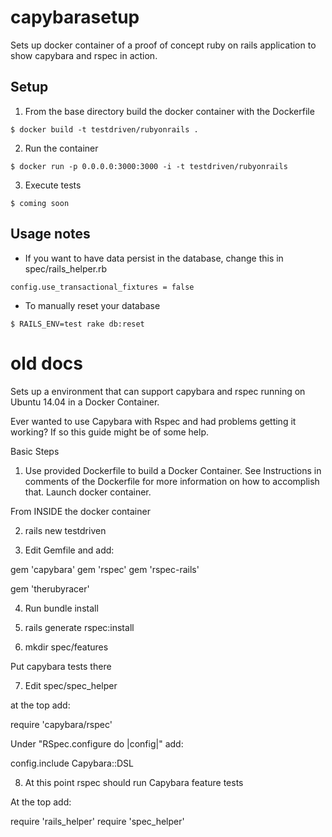 # capybarasetup 

Sets up docker container of a proof of concept ruby on
rails application to show capybara and rspec in action.

## Setup

1. From the base directory build the docker container with the Dockerfile

 ```
 $ docker build -t testdriven/rubyonrails .
 ```

2. Run the container

 ```
 $ docker run -p 0.0.0.0:3000:3000 -i -t testdriven/rubyonrails
 ```

3. Execute tests

 ```
 $ coming soon
 ```

## Usage notes

* If you want to have data persist in the database, change this in
spec/rails_helper.rb

```
config.use_transactional_fixtures = false
```

* To manually reset your database

```
$ RAILS_ENV=test rake db:reset
```


# old docs

Sets up a environment that can support capybara and rspec running on Ubuntu 14.04  in a Docker Container. 

Ever wanted to use Capybara with Rspec and had problems getting it working?  If so this guide might be of some help.

Basic Steps

1) Use provided Dockerfile to build a Docker Container.  See Instructions in comments of the Dockerfile for more information on how to accomplish that.  Launch docker container.

From INSIDE the docker container

2) rails new testdriven

3) Edit Gemfile and add:

gem 'capybara'
gem 'rspec'
gem 'rspec-rails'

gem 'therubyracer'

4) Run bundle install

5) rails generate rspec:install

6) mkdir spec/features

Put capybara tests there

7) Edit spec/spec_helper

at the top add:

require 'capybara/rspec'

Under "RSpec.configure do |config|" add:

  config.include Capybara::DSL

8) At this point rspec should run Capybara feature tests

At the top add:

require 'rails_helper'
require 'spec_helper'


